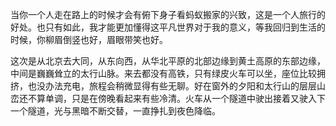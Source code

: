 当你一个人走在路上的时候才会有俯下身子看蚂蚁搬家的兴致，这是一个人旅行的好处。也只有如此，我才能更加懂得这平凡世界对于我的意义，等我回归到生活的时候，你柳眉倒竖也好，眉眼带笑也好。   

这次是从北京去大同，从东向西，从华北平原的北部边缘到黄土高原的东部边缘，中间是巍巍耸立的太行山脉。来去都没有高铁，只有绿皮火车可以坐，座位比较拥挤，也没办法充电，旅程会稍微显得有些无聊。好在窗外的夕阳和太行山的层层山峦还不算单调，只是在傍晚看起来有些冷清。火车从一个隧道中驶出接着又驶入下一个隧道，光与黑暗不断交替，一直挣扎到夜色降临。   

